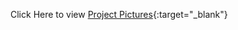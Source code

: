 Click Here to view [Project Pictures](https://drive.google.com/drive/folders/1a7MF32iulJ2nWHNxd95AhFMNl4WCMe-E?usp=sharing){:target="_blank"}

